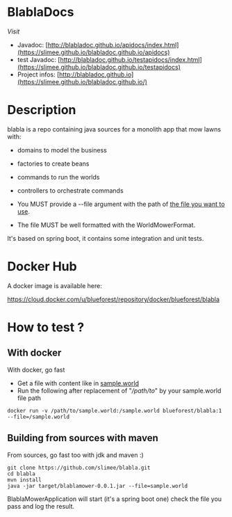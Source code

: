 # BlablaDocs #
*Visit*
  * Javadoc: [http://blabladoc.github.io/apidocs/index.html](https://slimee.github.io/blabladoc.github.io/apidocs)
  * test Javadoc: [http://blabladoc.github.io/testapidocs/index.html](https://slimee.github.io/blabladoc.github.io/testapidocs)
  * Project infos: [http://blabladoc.github.io](https://slimee.github.io/blabladoc.github.io/)

# Description #
blabla is a repo containing java sources for a monolith app that mow lawns with:
  * domains to model the business
  * factories to create beans
  * commands to run the worlds
  * controllers to orchestrate commands

  * You MUST provide a --file argument with the path of [the file you want to use](https://github.com/slimee/blabla/blob/master/simple.world).
  * The file MUST be well formatted with the WorldMowerFormat.

It's based on spring boot, it contains some integration and unit tests.

# Docker Hub #
A docker image is available here:

https://cloud.docker.com/u/blueforest/repository/docker/blueforest/blabla


# How to test ? #

## With docker ##
With docker, go fast

  * Get a file with content like in [sample.world](https://github.com/slimee/blabla/blob/master/simple.world)
  * Run the following after replacement of "*/path/to*" by your sample.world file path
  
```
docker run -v /path/to/sample.world:/sample.world blueforest/blabla:1 --file=/sample.world
```

## Building from sources with maven ##
From sources, go fast too with jdk and maven :)

```
git clone https://github.com/slimee/blabla.git 
cd blabla
mvn install
java -jar target/blablamower-0.0.1.jar --file=sample.world
```

BlablaMowerApplication will start (it's a spring boot one) check the file you pass and log the result.
